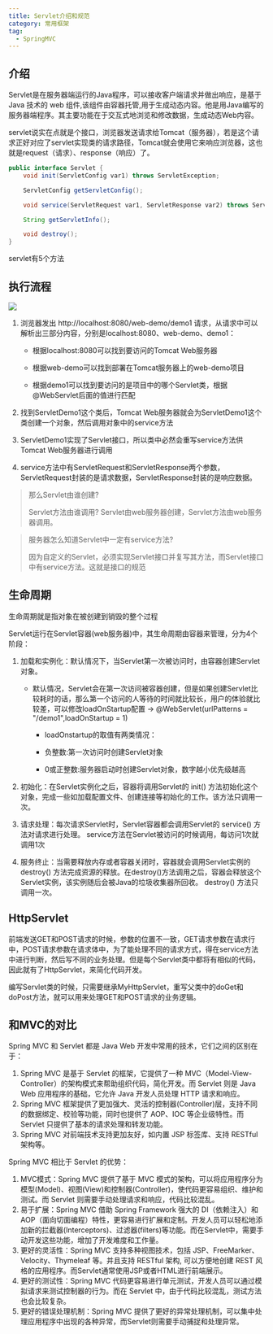 ```yaml
---
title: Servlet介绍和规范
category: 常用框架
tag:
  - SpringMVC
---
```




## 介绍

Servlet是在服务器端运行的Java程序，可以接收客户端请求并做出响应，是基于 Java 技术的 web 组件,该组件由容器托管,用于生成动态内容。他是用Java编写的服务器端程序。其主要功能在于交互式地浏览和修改数据，生成动态Web内容。

servlet说实在点就是个接口，浏览器发送请求给Tomcat（服务器），若是这个请求正好对应了servlet实现类的请求路径，Tomcat就会使用它来响应浏览器，这也就是request（请求）、response（响应）了。

```java
public interface Servlet {
    void init(ServletConfig var1) throws ServletException;

    ServletConfig getServletConfig();

    void service(ServletRequest var1, ServletResponse var2) throws ServletException, IOException;

    String getServletInfo();

    void destroy();
}
```



servlet有5个方法

## 执行流程



![](https://seven97-blog.oss-cn-hangzhou.aliyuncs.com/imgs/202404281539011.png)

1. 浏览器发出 http://localhost:8080/web-demo/demo1 请求，从请求中可以解析出三部分内容，分别是localhost:8080、web-demo、demo1：

   - 根据localhost:8080可以找到要访问的Tomcat Web服务器

   - 根据web-demo可以找到部署在Tomcat服务器上的web-demo项目

   - 根据demo1可以找到要访问的是项目中的哪个Servlet类，根据@WebServlet后面的值进行匹配

2. 找到ServletDemo1这个类后，Tomcat Web服务器就会为ServletDemo1这个类创建一个对象，然后调用对象中的service方法
3. ServletDemo1实现了Servlet接口，所以类中必然会重写service方法供Tomcat Web服务器进行调用
4. service方法中有ServletRequest和ServletResponse两个参数，ServletRequest封装的是请求数据，ServletResponse封装的是响应数据。

 

> 那么Servlet由谁创建? 
>
> Servlet方法由谁调用? Servlet由web服务器创建，Servlet方法由web服务器调用。

 

> 服务器怎么知道Servlet中一定有service方法?
>
>  因为自定义的Servlet，必须实现Servlet接口并复写其方法，而Servlet接口中有service方法。这就是接口的规范

 

## 生命周期

生命周期就是指对象在被创建到销毁的整个过程

Servlet运行在Servlet容器(web服务器)中，其生命周期由容器来管理，分为4个阶段：

1. 加载和实例化：默认情况下，当Servlet第一次被访问时，由容器创建Servlet对象。

   - 默认情况，Servlet会在第一次访问被容器创建，但是如果创建Servlet比较耗时的话，那么第一个访问的人等待的时间就比较长，用户的体验就比较差，可以修改loadOnStartup配置 -> @WebServlet(urlPatterns = "/demo1",loadOnStartup = 1) 

     - loadOnstartup的取值有两类情况：

     - 负整数:第一次访问时创建Servlet对象     

     - 0或正整数:服务器启动时创建Servlet对象，数字越小优先级越高

2. 初始化：在Servlet实例化之后，容器将调用Servlet的 init() 方法初始化这个对象，完成一些如加载配置文件、创建连接等初始化的工作。该方法只调用一次。
3. 请求处理：每次请求Servlet时，Servlet容器都会调用Servlet的 service() 方法对请求进行处理。 service方法在Servlet被访问的时候调用，每访问1次就调用1次
4. 服务终止：当需要释放内存或者容器关闭时，容器就会调用Servlet实例的 destroy() 方法完成资源的释放。在destroy()方法调用之后，容器会释放这个Servlet实例，该实例随后会被Java的垃圾收集器所回收。 destroy() 方法只调用一次。

## HttpServlet

前端发送GET和POST请求的时候，参数的位置不一致，GET请求参数在请求行中，POST请求参数在请求体中，为了能处理不同的请求方式，得在service方法中进行判断，然后写不同的业务处理。但是每个Servlet类中都将有相似的代码，因此就有了HttpServlet，来简化代码开发。

编写Servlet类的时候，只需要继承MyHttpServlet，重写父类中的doGet和doPost方法，就可以用来处理GET和POST请求的业务逻辑。

## 和MVC的对比

Spring MVC 和 Servlet 都是 Java Web 开发中常用的技术，它们之间的区别在于：

1. Spring MVC 是基于 Servlet 的框架，它提供了一种 MVC（Model-View-Controller）的架构模式来帮助组织代码，简化开发。而 Servlet 则是 Java Web 应用程序的基础，它允许 Java 开发人员处理 HTTP 请求和响应。
2. Spring MVC 框架提供了更加强大、灵活的控制器(Controller)层，支持不同的数据绑定、校验等功能，同时也提供了 AOP、IOC 等企业级特性。而 Servlet 只提供了基本的请求处理和转发功能。
3. Spring MVC 对前端技术支持更加友好，如内置 JSP 标签库、支持 RESTful 架构等。



Spring MVC 相比于 Servlet 的优势：

1. MVC模式：Spring MVC 提供了基于 MVC 模式的架构，可以将应用程序分为模型(Model)、视图(View)和控制器(Controller)，使代码更容易组织、维护和测试。而 Servlet 则需要手动处理请求和响应，代码比较混乱。
2. 易于扩展：Spring MVC 借助 Spring Framework 强大的 DI（依赖注入）和 AOP（面向切面编程）特性，更容易进行扩展和定制。开发人员可以轻松地添加新的拦截器(Interceptors)、过滤器(filters)等功能。而在Servlet中，需要手动开发这些功能，增加了开发难度和工作量。
3. 更好的灵活性：Spring MVC 支持多种视图技术，包括 JSP、FreeMarker、Velocity、Thymeleaf 等。并且支持 RESTful 架构, 可以方便地创建 REST 风格的应用程序。而Servlet通常使用JSP或者HTML进行前端展示。
4. 更好的测试性：Spring MVC 代码更容易进行单元测试，开发人员可以通过模拟请求来测试控制器的行为。而在 Servlet 中，由于代码比较混乱，测试方法也会比较复杂。
5. 更好的错误处理机制：Spring MVC 提供了更好的异常处理机制，可以集中处理应用程序中出现的各种异常，而Servlet则需要手动捕捉和处理异常。


<!-- @include: @article-footer.snippet.md -->     
 